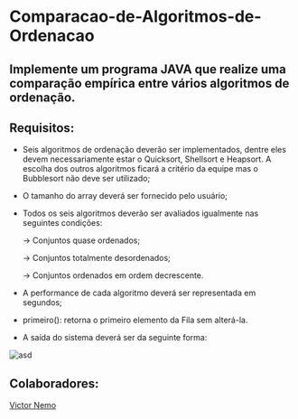 # Comparacao-de-Algoritmos-de-Ordenacao
## Implemente um programa JAVA que realize uma comparação empírica entre vários algoritmos de ordenação.
## Requisitos:
- Seis algoritmos de ordenação deverão ser implementados, dentre eles devem necessariamente estar o Quicksort, Shellsort e Heapsort. A escolha dos outros algoritmos ficará a critério da equipe mas o Bubblesort não deve ser utilizado;

- O tamanho do array deverá ser fornecido pelo usuário;

- Todos os seis algoritmos deverão ser avaliados igualmente nas seguintes condições:

  -> Conjuntos quase ordenados;

  -> Conjuntos totalmente desordenados;

  -> Conjuntos ordenados em ordem decrescente.

- A performance de cada algoritmo deverá ser representada em segundos;

- primeiro(): retorna o primeiro elemento da Fila sem alterá-la.

- A saída do sistema deverá ser da seguinte forma:

![asd](https://user-images.githubusercontent.com/53881067/122650148-9f265d80-d107-11eb-8f16-3bef833dbe4d.png)

## Colaboradores:
[Victor Nemo](https://github.com/victornemo)


